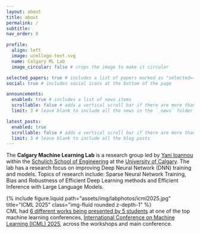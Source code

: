 ```yaml
---
layout: about
title: about
permalink: /
subtitle:
nav_order: 0

profile:
  align: left
  image: ucmllogo-text.svg
  name: Calgary ML Lab
  image_circular: false # crops the image to make it circular

selected_papers: true # includes a list of papers marked as "selected={true}"
social: true # includes social icons at the bottom of the page

announcements:
  enabled: true # includes a list of news items
  scrollable: false # adds a vertical scroll bar if there are more than 3 news items
  limit: 3 # leave blank to include all the news in the `_news` folder

latest_posts:
  enabled: true
  scrollable: false # adds a vertical scroll bar if there are more than 3 new posts items
  limit: 3 # leave blank to include all the blog posts
---
```


The **Calgary Machine Learning Lab**
is a research group led by [Yani Ioannou](https://yani.ai) within the [Schulich School of Engineering](https://schulich.ucalgary.ca) at the [University of Calgary](https://www.ucalgary.ca). The lab has a research focus on improving Deep Neural Network (DNN) training and models. Topics of research include: Sparse Neural Network Training, Bias and Robustness of Efficient Deep Learning methods and Efficient Inference with Large Language Models.

<div class="row">
    <div class="col-sm mt-3 mt-md-0">
        {% include figure.liquid path="assets/img/labphotos/icml2025.jpg" title="ICML 2025" class="img-fluid rounded z-depth-1" %}
    </div>
</div>
<div class="caption">
    CML had <a href="https://www.calgaryml.com/assets/pdf/cml_icml_2025.pdf">6 different works being presented by 5 students</a> at one of the top machine learning conferences, <a href="https://icml.cc/Conferences/2025">International Conference on Machine Learning (ICML) 2025</a>, across the workshops and main conference.
</div>
